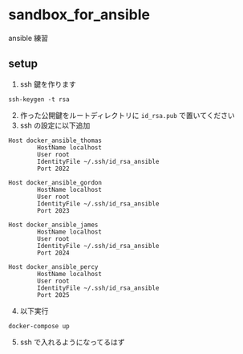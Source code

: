 # sandbox_for_ansible

ansible 練習

## setup

1. ssh 鍵を作ります

```
ssh-keygen -t rsa
```

2. 作った公開鍵をルートディレクトリに `id_rsa.pub` で置いてください
3. ssh の設定に以下追加

```
Host docker_ansible_thomas
        HostName localhost
        User root
        IdentityFile ~/.ssh/id_rsa_ansible
        Port 2022

Host docker_ansible_gordon
        HostName localhost
        User root
        IdentityFile ~/.ssh/id_rsa_ansible
        Port 2023

Host docker_ansible_james
        HostName localhost
        User root
        IdentityFile ~/.ssh/id_rsa_ansible
        Port 2024

Host docker_ansible_percy
        HostName localhost
        User root
        IdentityFile ~/.ssh/id_rsa_ansible
        Port 2025
```

4. 以下実行

```
docker-compose up
```

5. ssh で入れるようになってるはず
